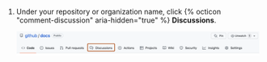 1. Under your repository or organization name, click {% octicon "comment-discussion" aria-hidden="true" %} **Discussions**.

   ![Screenshot of the tabs in a {% data variables.product.company_short %} repository. The "Discussions" option is outlined in dark orange.](/assets/images/help/discussions/repository-discussions-tab.png)
